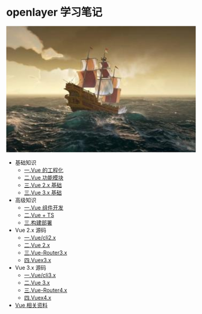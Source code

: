 # openlayer 学习笔记

![一.Vue 的工程化](./src/.vuepress/public/home.png)

- 基础知识
  - [一.Vue 的工程化](https://zhoubichuan.github.io/web-browser/base/engine/1.index.html)
  - [二.Vue 功能模块](https://zhoubichuan.github.io/web-browser/base/project/1.index.html)
  - [三.Vue 2.x 基础](https://zhoubichuan.github.io/web-browser/base/vue2.x/1.index.html)
  - [三.Vue 3.x 基础](https://zhoubichuan.github.io/web-browser/base/vue3.x/1.index.html)
- 高级知识
  - [一.Vue 组件开发](https://zhoubichuan.github.io/web-browser/senior/component/1.index.html)
  - [二.Vue + TS](https://zhoubichuan.github.io/web-browser/senior/typescript/1.index.html)
  - [三.构建部署](https://zhoubichuan.github.io/web-browser/senior/deploy/1.index.html)
- Vue 2.x 源码
  - [一.Vue/cli2.x](https://zhoubichuan.github.io/web-browser/source/vue-cli2.x/1.index.html)
  - [二.Vue 2.x](https://zhoubichuan.github.io/web-browser/source/vue2.x/1.index.html)
  - [三.Vue-Router3.x](https://zhoubichuan.github.io/web-browser/source/vue-router3.x/1.index.html)
  - [四.Vuex3.x](https://zhoubichuan.github.io/web-browser/source/vuex3.x/1.index.html)
- Vue 3.x 源码
  - [一.Vue/cli3.x](https://zhoubichuan.github.io/web-browser/source/vue-cli3.x/1.index.html)
  - [二.Vue 3.x](https://zhoubichuan.github.io/web-browser/source/vue3.x/1.index.html)
  - [三.Vue-Router4.x](https://zhoubichuan.github.io/web-browser/source/vue-router4.x/1.index.html)
  - [四.Vuex4.x](https://zhoubichuan.github.io/web-browser/source/vuex4.x/1.index.html)
- [Vue 相关资料](https://zhoubichuan.github.io/web-browser/source/vuex4.x/1.index.html)
